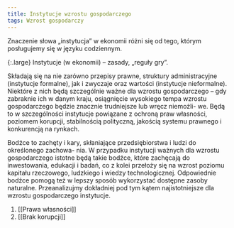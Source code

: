 ```yaml
---
title: Instytucje wzrostu gospodarczego
tags: Wzrost gospodarczy
---
```


Znaczenie słowa „instytucja” w ekonomii różni się od tego, którym posługujemy się w języku codziennym.

{:.large}
Instytucje (w ekonomii) – zasady, „reguły gry”.

Składają się na nie zarówno przepisy prawne, struktury administracyjne (instytucje formalne), jak i zwyczaje oraz wartości (instytucje nieformalne). Niektóre z nich będą szczególnie ważne dla wzrostu gospodarczego – gdy zabraknie ich w danym kraju, osiągnięcie wysokiego tempa wzrostu gospodarczego będzie znacznie trudniejsze lub wręcz niemożli- we. Będą to w szczególności instytucje powiązane z ochroną praw własności, poziomem korupcji, stabilnością polityczną, jakością systemu prawnego i konkurencją na rynkach.

Bodźce to zachęty i kary, skłaniające przedsiębiorstwa i ludzi do określonego zachowa- nia. W przypadku instytucji ważnych dla wzrostu gospodarczego istotne będą takie bodźce, które zachęcają do inwestowania, edukacji i badań, co z kolei przełoży się na wzrost poziomu kapitału rzeczowego, ludzkiego i wiedzy technologicznej. Odpowiednie bodźce pomogą też w lepszy sposób wykorzystać dostępne zasoby naturalne. Przeanalizujmy dokładniej pod tym kątem najistotniejsze dla wzrostu gospodarczego instytucje.

1. [[Prawa własności]]
2. [[Brak korupcji]]
